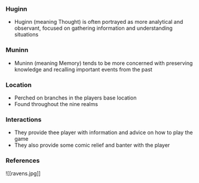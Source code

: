 ### Huginn
- Huginn (meaning Thought) is often portrayed as more analytical and observant, focused on gathering information and understanding situations
### Muninn
- Muninn (meaning Memory) tends to be more concerned with preserving knowledge and recalling important events from the past
### Location
- Perched on branches in the players base location
- Found throughout the nine realms
### Interactions
- They provide thee player with information and advice on how to play the game
- They also provide some comic relief and banter with the player
### References
![[ravens.jpg]]